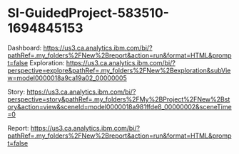 # SI-GuidedProject-583510-1694845153
Dashboard: https://us3.ca.analytics.ibm.com/bi/?pathRef=.my_folders%2FNew%2Breport&action=run&format=HTML&prompt=false
Exploration: https://us3.ca.analytics.ibm.com/bi/?perspective=explore&pathRef=.my_folders%2FNew%2Bexploration&subView=model0000018a9ca19a02_00000005

Story: https://us3.ca.analytics.ibm.com/bi/?perspective=story&pathRef=.my_folders%2FMy%2BProject%2FNew%2Bstory&action=view&sceneId=model0000018a981ffde8_00000002&sceneTime=0

Report: https://us3.ca.analytics.ibm.com/bi/?pathRef=.my_folders%2FNew%2Breport&action=run&format=HTML&prompt=false

